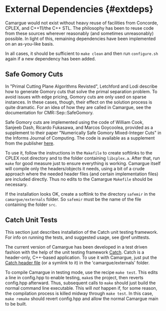 External Dependencies	{#extdeps}
=====================

Camargue  would not exist without heavy reuse of facilities
from Concorde, CPLEX, and C++11/the C++ STL. The philosophy has been
to reuse code from these sources wherever reasonably (and sometimes
unreasonably) possible. In light of this, remaining dependencies have
been implemented on an as-you-like basis.

In all cases, it should be sufficient to `make clean` and then run
`configure.sh` again if a new dependency has been added. 

Safe Gomory Cuts
----------------

In "Primal Cutting Plane Algorithms Revisted", Letchford and Lodi
describe how to generate Gomory cuts that solve the primal separation
problem. To avoid issues with edge pricing, Gomory cuts are only used
on sparse instances. In these cases, though, their effect on the
solution process is quite dramatic. For an idea of how they are called
in Camargue, see the documentation for CMR::Sep::SafeGomory.

Safe Gomory cuts are implemented 
using the code of William Cook, Sanjeeb Dash, Ricardo Fukasawa, and
Marcos Goycoolea, provided as a supplement to their paper "Numerically
Safe Gomory Mixed-Integer Cuts" in the Informs Journal of
Computing. The code is available as a supplement from the publisher
[here](https://www.informs.org/Pubs/IJOC/Online-Supplements/Volume-21-2009/Cook-Dash-Fukasawa-Goycoolea).

To use it, follow the instructions in the `Makefile` to create softlinks
to the CPLEX root directory and to the folder containing
`libcplex.a`. After that, run `make` for good measure just to ensure
everything is working. Camargue itself will compile only the
headers/objects it needs, using a bit of a crude approach where the
needed header files (and certain implementation files) are included
directly. Thus no edits to the Camargue `Makefile` should be
necessary.

If the installation looks OK, create a softlink to the directory
`safemir` in the `camargue/externals` folder. So `safemir` must be the
name of the file containing the folder `src`.

Catch Unit Tests
----------------

This section just describes installation of the Catch unit testing
framework. For info on running the tests, and suggested usage, see
@ref unittests. 

The current version of Camargue has been developed in a test driven
fashion with the help of the unit testing framework
[Catch](https://github.com/philsquared/Catch). Catch is a header-only,
C++-based application. To use it with Camargue, just put the [Catch
header
file](https://raw.githubusercontent.com/philsquared/Catch/master/include/catch.hpp)
(or a symlink to it) in the 'camargue/externals' folder.

To compile Camargue in testing mode, use the recipe `make test`. This
edits a line in config.hpp to enable testing, `make`s the project,
then reverts config.hpp afterward. Thus, subsequent calls to `make`
should just build the normal command line executable. This will *not*
happen if, for some reason, the compilation process is killed midway
through `make test`. In this case, `make remake` should revert
config.hpp and allow the normal Camargue main to be built. 


